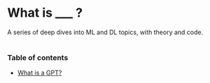 # What is ___ ?

A series of deep dives into ML and DL topics, with theory and code.
<br>
<br>

### Table of contents
- [What is a GPT?](/transformers/)
